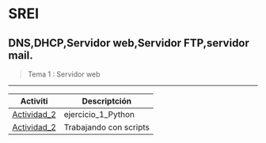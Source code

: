# SREI
## DNS,DHCP,Servidor web,Servidor FTP,servidor mail.

> Tema 1 : Servidor web
****
Activiti | Descriptción
| --- | --- |
| [Actividad_2](Actividad_2_script.pdf) | ejercicio_1_Python
| [Actividad_2](actividad_2) | Trabajando con scripts


